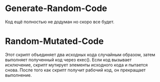 # Generate-Random-Code
Код ещё полностью не додуман но скоро все будет.
# Random-Mutated-Code
Этот скрипт объединяет два исходных кода случайным образом, затем выполняет полученный код через exec(). Если код вызывает исключение, скрипт мутирует элементы исходного кода и пытается снова. После того как скрипт получит рабочий код, он прекращает выполнение.
